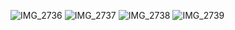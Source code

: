![IMG_2736](https://github.com/user-attachments/assets/afd831eb-edeb-4729-b10c-67972c86aa49)
![IMG_2737](https://github.com/user-attachments/assets/2bc7b1e1-ce29-4a89-8fc0-973990430932)
![IMG_2738](https://github.com/user-attachments/assets/4eb5ec07-3602-45d5-a015-963324388ff9)
![IMG_2739](https://github.com/user-attachments/assets/d0e340eb-2e3c-4097-b7dd-0041191382d5)

